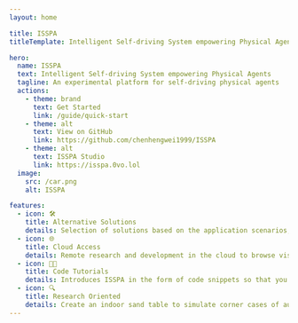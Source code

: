 ```yaml
---
layout: home

title: ISSPA
titleTemplate: Intelligent Self-driving System empowering Physical Agents

hero:
  name: ISSPA
  text: Intelligent Self-driving System empowering Physical Agents
  tagline: An experimental platform for self-driving physical agents
  actions:
    - theme: brand
      text: Get Started
      link: /guide/quick-start
    - theme: alt
      text: View on GitHub
      link: https://github.com/chenhengwei1999/ISSPA
    - theme: alt
      text: ISSPA Studio
      link: https://isspa.0vo.lol
  image:
    src: /car.png
    alt: ISSPA

features:
  - icon: 🛠️
    title: Alternative Solutions
    details: Selection of solutions based on the application scenarios, such as grid maps or high-definition maps.
  - icon: 🌐
    title: Cloud Access
    details: Remote research and development in the cloud to browse visualization data like point cloud maps.
  - icon: 👨‍💻
    title: Code Tutorials
    details: Introduces ISSPA in the form of code snippets so that you can use it easily.
  - icon: 🔍
    title: Research Oriented
    details: Create an indoor sand table to simulate corner cases of automated driving, like damaged lane lines, for research.
---
```


<style>
:root {
  --vp-home-hero-name-color: transparent;
  /* --vp-home-hero-name-background: -webkit-linear-gradient(120deg, #bd34fe 30%, #41d1ff); */
  --vp-home-hero-name-background: -webkit-linear-gradient(315deg,#647eff 25%,#42d392);
  /* --vp-home-hero-image-background-image: linear-gradient(-45deg, #bd34fe 50%, #47caff 50%); */
  --vp-home-hero-image-background-image: linear-gradient(-45deg, #647eff 50%,  #42d392 50%);
  --vp-home-hero-image-filter: blur(44px);
}

@media (min-width: 640px) {
  :root {
    --vp-home-hero-image-filter: blur(56px);
  }
}

@media (min-width: 960px) {
  :root {
    --vp-home-hero-image-filter: blur(68px);
  }
}
</style>

